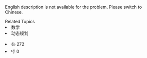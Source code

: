 English description is not available for the problem. Please switch to Chinese.
<div><div>Related Topics</div><div><li>数学</li><li>动态规划</li></div></div><br><div><li>👍 272</li><li>👎 0</li></div>